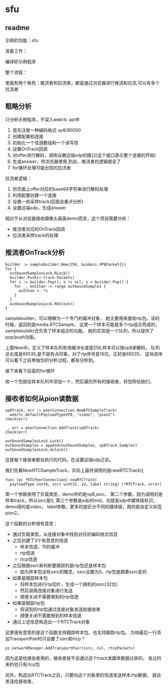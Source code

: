 # sfu

## readme

示例的功能：sfu

准备工作：

编译好示例程序

整个流程：

里面有两个角色：推流者和拉流者，都是通过浏览器进行推流和拉流,可以有多个拉流者

## 粗略分析

只分析示例程序，不深入webrtc api中

1. 首先注册一种编码格式 vp8/90000
2. 创建配置和连接
3. 初始化一个信道数组和一个读写锁
4. 设置OnTrack回调
5. 对offer进行解码，调用设置远端sdp的接口(这个接口表示整个连接的开始)
6. 生成answer，供浏览器使用,到此，推流者的逻辑就全了
7. for循环处理可能出现的拉流者

拉流者逻辑：

1. 将页面上offer对应的base64字符串进行解码处理
2. 利用配置创建一个连接
3. 设置一些采样track(后面会重点分析)
4. 设置远端sdp，生成answer

相对于从浏览器接收摄像头画面demo而言，这个项目需要分析：

- 推流者对应的OnTrack回调
- 拉流者采样track的处理

## 推流者OnTrack分析

    builder := samplebuilder.New(256, &codecs.VP8Packet{})
    for {
      outboundSamplesLock.RLock()
      builder.Push(<-track.Packets)
      for s := builder.Pop(); s != nil; s = builder.Pop() {
        for _, outChan := range outboundSamples {
          outChan <- *s
        }
      }
      outboundSamplesLock.RUnlock()
    }

samplebuilder，可以理解为一个专门的缓冲对象，
她主要用来接收rtp包，读的时候，返回的是media.RTCSample，
这里一个样本可能是多个rtp组合而成的，samplebuilder还负责了样本组合的功能。
她的实现是一个队列，所以提供了pop/push功能。

上面New中，定义了样本队列有效缓冲长度是256,样本可以按vp8来解码，
队列总长度是65535,是不是有点印象，对了rtp序号是16位，正好是65535，
这块具体可以看下之前单独包的分析过程，都有分析到。

接下来看下后面的for循环

收一个包就往样本队列中添加一个，然后遍历所有的接收者，将包转给她们。

## 接收者如何从pion读数据

    vp8Track, err := peerConnection.NewRTCSampleTrack(
      webrtc.DefaultPayloadTypeVP8, "video", "pion2")
    check(err)

    _, err = peerConnection.AddTrack(vp8Track)
    check(err)

    outboundSamplesLock.Lock()
    outboundSamples = append(outboundSamples, vp8Track.Samples)
    outboundSamplesLock.Unlock()

这是每个接收者都会执行的代码，在设置远端sdp之前。

我们先看NewRTCSampleTrack，实际上最终调用的是newRTCTrack(),

    func (pc *RTCPeerConnection) newRTCTrack(
      payloadType uint8, ssrc uint32, id, label string) (*RTCTrack, error)

第一个参数表明了负载类型，demo中的是vp8,ssrc，
第二个参数，因为调用的是样本track，所以ssrc是0,
第三个参数是sdp的mid，也就是sdp中媒体级标识，demo用的是video，
label参数，更多的是区分不同的媒体级，用的是自定义标签pion2。

这个函数的分析很有意思：

- 通过负载类型，从连接对象中找到对应的编码格式信息
- 之后创建了3个有意思的信道
  - 样本信道，15的缓冲
  - rtp信道
  - rtcp信道
- 之后根据ssrc来判断要跟踪的是rtp包还是样本包
  - 因为样本包没有ssrc的概念，ssrc设置为0，rtp包是跟着ssrc走的
- 如果是跟踪样本包
  - 将样本包进行rtp切片，生成一个随机的ssrc(32位)
  - 然后调用连接对象进行发送
  - 顺便关闭不需要用到的rtp信道
- 如果是跟踪rtp包
  - 将读到的rtp包通过连接对象发送给接收者
  - 顺便关闭不需要用到的样本信道
- 通过上述信息构造出一个RTCTrack对象

这里很有意思的是这个函数支持跟踪样本包，也支持跟踪rtp包。
为啥最后一行添加TransportPair时只设置了ssrc和rtcp？

    pc.networkManager.AddTransportPair(ssrc, nil, rtcpPackets)

因为这是给接收者用的，接收者是不会通过这个track发媒体数据过来的，
发过的来的也只有rtcp包

另外，构造出RTCTrack之后，只要向这个对象里的信道发送样本/rtp数据，
就会发送给接收者。

